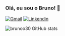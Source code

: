 ### Olá, eu sou o Bruno! 👾

[![Gmail](	https://img.shields.io/badge/Gmail-D14836?style=for-the-badge&logo=gmail&logoColor=white)](https://accounts.google.com/SignOutOptions?hl=en&continue=https://mail.google.com/mail/&service=mail&ec=GBRAFw)
[![Linkendin](		https://img.shields.io/badge/LinkedIn-0077B5?style=for-the-badge&logo=linkedin&logoColor=white)](https://www.linkedin.com/in/bruno-tadeu-12a78a214)

![brunoo30 GitHub stats](https://github-readme-stats.vercel.app/api?username=brunoo30&show_icons=true&theme=radical)
